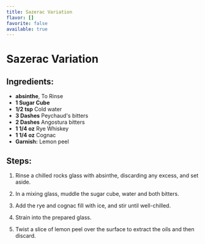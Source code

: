 ```yaml
---
title: Sazerac Variation
flavor: []
favorite: false
available: true
---
```

# Sazerac Variation

## Ingredients:
- **absinthe**, To Rinse
- **1 Sugar Cube**
- **1/2 tsp** Cold water
- **3 Dashes** Peychaud's bitters
- **2 Dashes** Angostura bitters
- **1 1/4 oz** Rye Whiskey
- **1 1/4 oz** Cognac
- **Garnish:** Lemon peel

## Steps:
1. Rinse a chilled rocks glass with absinthe, discarding any excess, and set aside.

2. In a mixing glass, muddle the sugar cube, water and both bitters.

3. Add the rye and cognac fill with ice, and stir until well-chilled.

4. Strain into the prepared glass.

5. Twist a slice of lemon peel over the surface to extract the oils and then discard.



